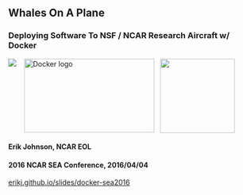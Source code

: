 ## Whales On A Plane

### Deploying Software To NSF / NCAR Research Aircraft w/ Docker

<img src='images/ncar-white.png' style='vertical-align:top;'/>&nbsp;&nbsp;&nbsp;
<img src='images/docker-logo.png' width=262 height=149 alt='Docker logo' style='vertical-align:top;'/>&nbsp;&nbsp;&nbsp;<img src='images/eollogo_transparent.png' height=150 width=150 style='vertical-align:top;'/>

#### Erik Johnson, NCAR EOL

#### 2016 NCAR SEA Conference, 2016/04/04

[erikj.github.io/slides/docker-sea2016](http://erikj.github.io/slides/docker-sea2016)
